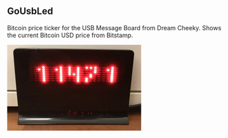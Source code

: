 ## GoUsbLed ##

Bitcoin price ticker for the USB Message Board from Dream Cheeky. Shows the current Bitcoin USD price from Bitstamp.

![USB Message Board](img/board.jpg)
